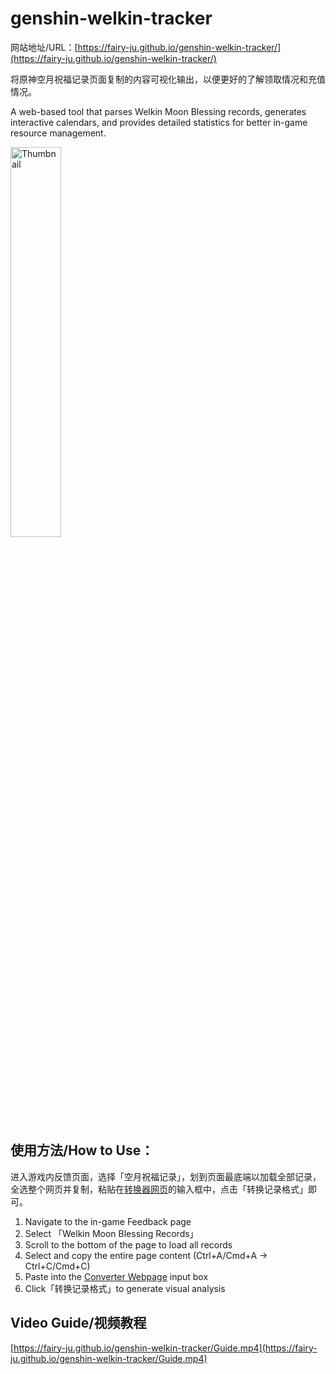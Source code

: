 # genshin-welkin-tracker
网站地址/URL：[https://fairy-ju.github.io/genshin-welkin-tracker/](https://fairy-ju.github.io/genshin-welkin-tracker/)

将原神空月祝福记录页面复制的内容可视化输出，以便更好的了解领取情况和充值情况。

A web-based tool that parses Welkin Moon Blessing records, generates interactive calendars, and provides detailed statistics for better in-game resource management.

<img src="https://fairy-ju.github.io/genshin-welkin-tracker/Thumbnail.png" alt="Thumbnail" style="width:40%;">

## 使用方法/How to Use：

进入游戏内反馈页面，选择「空月祝福记录」，划到页面最底端以加载全部记录，全选整个网页并复制，粘贴在[转换器网页](https://fairy-ju.github.io/genshin-welkin-tracker/)的输入框中，点击「转换记录格式」即可。

1. Navigate to the in-game Feedback page
2. Select 「Welkin Moon Blessing Records」
3. Scroll to the bottom of the page to load all records
4. Select and copy the entire page content (Ctrl+A/Cmd+A → Ctrl+C/Cmd+C)
5. Paste into the [Converter Webpage](https://fairy-ju.github.io/genshin-welkin-tracker/) input box
6. Click「转换记录格式」to generate visual analysis

## Video Guide/视频教程

[https://fairy-ju.github.io/genshin-welkin-tracker/Guide.mp4](https://fairy-ju.github.io/genshin-welkin-tracker/Guide.mp4)

